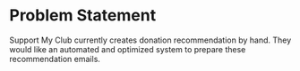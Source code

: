 
# Problem Statement
Support My Club currently creates donation recommendation by hand.
They would like an automated and optimized system to prepare these recommendation emails.
